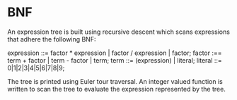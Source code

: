 # BNF
An expression tree is built using recursive descent which scans expressions that adhere the following BNF:

expression ::= factor * expression | factor / expression | factor;
factor :== term + factor | term - factor | term;
term ::= (expression) | literal;
literal ::= 0|1|2|3|4|5|6|7|8|9;

The tree is printed using Euler tour traversal. An integer valued function is written to scan the tree to evaluate the expression represented by the tree.
